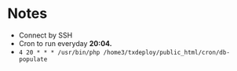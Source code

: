 # Notes

- Connect by SSH
- Cron to run everyday **20:04.**
- `4 20 * * * /usr/bin/php /home3/txdeploy/public_html/cron/db-populate`